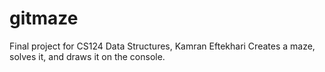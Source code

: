 # gitmaze
Final project for CS124 Data Structures, Kamran Eftekhari
Creates a maze, solves it, and draws it on the console.
